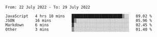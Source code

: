 <!--START_SECTION:waka-->

```text
From: 22 July 2022 - To: 29 July 2022

JavaScript   4 hrs 10 mins   ██████████████████████▒░░   89.02 %
JSON         16 mins         █▒░░░░░░░░░░░░░░░░░░░░░░░   05.96 %
Markdown     6 mins          ▓░░░░░░░░░░░░░░░░░░░░░░░░   02.45 %
Other        3 mins          ▒░░░░░░░░░░░░░░░░░░░░░░░░   01.40 %
```

<!--END_SECTION:waka-->
